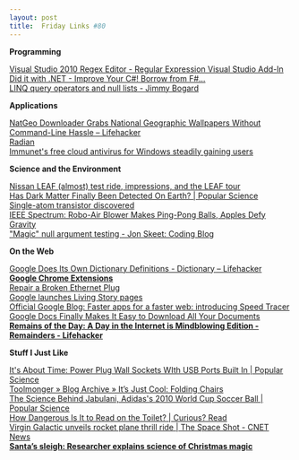```yaml
---
layout: post
title:  Friday Links #80
---
```

**Programming**

[Visual Studio 2010 Regex Editor - Regular Expression Visual Studio Add-In ](http://davidhayden.com/blog/dave/archive/2009/12/05/VisualStudio2010RegexEditor.aspx)   
[Did it with .NET - Improve Your C#! Borrow from F#... ](http://diditwith.net/2007/11/14/ImproveYourCBorrowFromF.aspx)   
[LINQ query operators and null lists - Jimmy Bogard](http://www.lostechies.com/blogs/jimmy_bogard/archive/2009/12/08/linq-query-operators-and-null-lists.aspx)

**Applications**

[NatGeo Downloader Grabs National Geographic Wallpapers Without Command-Line Hassle – Lifehacker](http://lifehacker.com/5418989/natgeo-downloader-grabs-national-geographic-wallpapers-without-command+line-hassle?utm_source=feedburner&utm_medium=feed&utm_campaign=Feed%3A+lifehacker%2Ffull+%28Lifehacker%29&utm_content=Google+Reader)   
[Radian](http://radian.davidberlin.co.il/)   
[Immunet's free cloud antivirus for Windows steadily gaining users](http://www.downloadsquad.com/2009/12/11/immunets-free-cloud-antivirus-for-windows-steadily-gaining-user/)

**Science and the Environment**

[Nissan LEAF (almost) test ride, impressions, and the LEAF tour ](http://www.examiner.com/x-14333-Green-Transportation-Examiner~y2009m12d3-Nissan-LEAF-almost-test-ride-impressions-and-the-LEAF-tour?cid=exrss-Green-Transportation-Examiner)   
[Has Dark Matter Finally Been Detected On Earth? | Popular Science](http://www.popsci.com/science/article/2009-12/evidence-dark-matter-emerges-worlds-most-sensative-detector)   
[Single-atom transistor discovered ](http://www.sciencedaily.com/releases/2009/12/091206085833.htm?utm_source=feedburner&utm_medium=feed&utm_campaign=Feed%3A+sciencedaily+%28ScienceDaily%3A+Latest+Science+News%29&utm_content=Google+Reader)   
[IEEE Spectrum: Robo-Air Blower Makes Ping-Pong Balls, Apples Defy Gravity ](http://spectrum.ieee.org/blog/robotics/robotics-software/automaton/robo-air-blower-makes-ping-pong-balls-defy-gravity)   
["Magic" null argument testing - Jon Skeet: Coding Blog](http://msmvps.com/blogs/jon_skeet/archive/2009/12/09/quot-magic-quot-null-argument-testing.aspx?utm_source=feedburner&utm_medium=feed&utm_campaign=Feed%3A+JonSkeetCodingBlog+%28Jon+Skeet%27s+Coding+Blog%29&utm_content=Google+Reader)

**On the Web**

[Google Does Its Own Dictionary Definitions - Dictionary – Lifehacker](http://lifehacker.com/5418921/google-does-its-own-dictionary-definitions?utm_source=feedburner&utm_medium=feed&utm_campaign=Feed%3A+lifehacker%2Ffull+%28Lifehacker%29&utm_content=Google+Reader)   
[**Google Chrome Extensions** ](https://chrome.google.com/extensions/)   
[Repair a Broken Ethernet Plug ](http://www.instructables.com/id/Repair-a-Broken-Ethernet-Plug/)   
[Google launches Living Story pages ](http://www.tgdaily.com/software-features/44986-google-launches-living-story-pages)   
[Official Google Blog: Faster apps for a faster web: introducing Speed Tracer](http://googleblog.blogspot.com/2009/12/faster-apps-for-faster-web-introducing.html?utm_source=feedburner&utm_medium=feed&utm_campaign=Feed%3A+blogspot%2FMKuf+%28Official+Google+Blog%29&utm_content=Google+Reader)   
[Google Docs Finally Makes It Easy to Download All Your Documents](http://www.labnol.org/internet/google-docs-backup/11561/)   
[**Remains of the Day: A Day in the Internet is Mindblowing Edition - Remainders - Lifehacker**](http://lifehacker.com/5422780/remains-of-the-day-a-day-in-the-internet-is-mindblowing-edition?utm_source=feedburner&utm_medium=feed&utm_campaign=Feed%3A+lifehacker%2Ffull+%28Lifehacker%29&utm_content=Google+Reader)

**Stuff I Just Like**

[It's About Time: Power Plug Wall Sockets WIth USB Ports Built In | Popular Science](http://www.popsci.com/technology/article/2009-12/its-about-time-power-plug-wall-sockets-usb-ports-built)   
[Toolmonger » Blog Archive » It’s Just Cool: Folding Chairs   
](http://toolmonger.com/2009/12/04/its-just-cool-folding-chairs/)[The Science Behind Jabulani, Adidas's 2010 World Cup Soccer Ball | Popular Science   
](http://www.popsci.com/technology/article/2009-12/science-behind-jubulani-adidass-2010-world-cup-soccer-ball)[How Dangerous Is It to Read on the Toilet? | Curious? Read   
](http://www.curiousread.com/2009/12/how-dangerous-is-it-to-read-on-toilet.html?utm_source=feedburner&utm_medium=feed&utm_campaign=Feed%3A+CuriousRead+%28Curious+Read%29&utm_content=Google+Reader)[Virgin Galactic unveils rocket plane thrill ride | The Space Shot - CNET News](http://news.cnet.com/8301-19514_3-10410601-239.html?part=rss&subj=news&tag=2547-1_3-0-5)   
[**Santa’s sleigh: Researcher explains science of Christmas magic**](http://www.sciencedaily.com/releases/2009/12/091205233544.htm?utm_source=feedburner&utm_medium=feed&utm_campaign=Feed%3A+sciencedaily+%28ScienceDaily%3A+Latest+Science+News%29&utm_content=Google+Reader)
